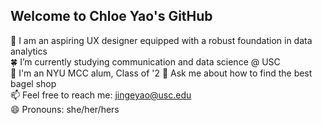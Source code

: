 ## Welcome to Chloe Yao's GitHub

💼 I am an aspiring UX designer equipped with a robust foundation in data analytics  
🍀 I’m currently studying communication and data science @ USC  
📖 I'm an NYU MCC alum, Class of '2
💬 Ask me about how to find the best bagel shop  
📫 Feel free to reach me: jingeyao@usc.edu  
😄 Pronouns: she/her/hers  
